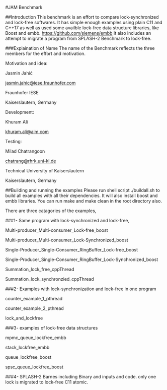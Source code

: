 
#JAM Benchmark

##Introduction
This benchmark is an effort to compare lock-synchronized and lock-free softwares. It has simple enough examples using plain C11 and C++17 as well as used some availble lock-free data structure libraries, like Boost and embb. https://github.com/siemens/embb
It also includes an attempt to migrate a program from SPLASH-2 Benchmark to lock-free. 

###Explaination of Name
The name of the Benchmark reflects the three members for the effort and motivation. 

Motivation and idea: 

Jasmin Jahić

jasmin.jahic@iese.fraunhofer.com

Fraunhofer IESE

Kaiserslautern, Germany


Development: 

Khuram Ali 

khuram.ali@aim.com


Testing:

Milad Chatrangoon

chatrang@rhrk.uni-kl.de

Technical University of Kaiserslautern

Kaiserslautern, Germany


##Building and running the examples
Please run shell script ./buildall.sh to build all examples with all their dependencies. 
It will also install boost and embb libraries. 
You can run make and make clean in the root directory also.

There are three catagories of the examples, 

###1- Same program with lock-synchronized and lock-free,


Multi-producer_Multi-consumer_Lock-free_boost

Multi-producer_Multi-consumer_Lock-Synchronized_boost

Single-Producer_Single-Consumer_RingBuffer_Lock-free_boost

Single-Producer_Single-Consumer_RingBuffer_Lock-Synchronized_boost

Summation_lock_free_cppThread

Summation_lock_synchronzied_cppThread



###2- Examples with lock-synchronization and lock-free in one program

counter_example_1_pthread

counter_example_2_pthread

lock_and_lockfree



###3- examples of lock-free data structures

mpmc_queue_lockfree_embb

stack_lockfree_embb

queue_lockfree_boost

spsc_queue_lockfree_boost

###4- SPLASH-2 Barnes
  including Binary and inputs and code. only one lock is migrated to lock-free C11 atomic. 
